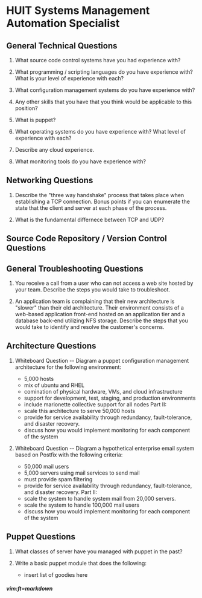 # HUIT Systems Management Automation Specialist

## General Technical Questions

1. What source code control systems have you had experience with?


2. What programming / scripting languages do you have experience with?  What is your level of experience with each?


3. What configuration management systems do you have experience with?


4. Any other skills that you have that you think would be applicable to this position?


5. What is puppet?


6. What operating systems do you have experience with?  What level of experience with each?


7. Describe any cloud experience.


8. What monitoring tools do you have experience with?


## Networking Questions

1. Describe the "three way handshake" process that takes place when establishing a TCP connection.   Bonus points if you can enumerate the state that the client and server at each phase of the process.


2. What is the fundamental differnece between TCP and UDP?





## Source Code Repository / Version Control Questions

## General Troubleshooting Questions

1. You receive a call from a user who can not access a web site hosted by your team.  Describe the steps you would take to troubleshoot.


2. An application team is complaining that their new architecture is "slower" than their old architecture.  Their environment consists of a web-based application front-end hosted on an application tier and a database back-end utilizing NFS storage.  Describe the steps that you would take to identify and resolve the customer's concerns.



## Architecture Questions

1. Whiteboard Question --  Diagram a puppet configuration management architecture for the following environment:

   * 5,000 hosts
   * mix of ubuntu and RHEL
   * comination of physical hardware, VMs, and cloud infrastructure
   * support for development, test, staging, and production environments
   * include marionette collective support for all nodes
   Part II:
   * scale this architecture to serve 50,000 hosts
   * provide for service availability through redundancy, fault-tolerance, and disaster recovery.
   * discuss how you would implement monitoring for each component of the system

2. Whiteboard Question -- Diagram a hypothetical enterprise email system based on Postfix with the following criteria:

   * 50,000 mail users
   * 5,000 servers using mail services to send mail
   * must provide spam filtering
   * provide for service availability through redundancy, fault-tolerance, and disaster recovery.
   Part II:
   * scale the system to handle system mail from 20,000 servers.
   * scale the system to handle 100,000 mail users
   * discuss how you would implement monitoring for each component of the system

## Puppet Questions

1. What classes of server have you managed with puppet in the past?


2. Write a basic puppet module that does the following:

   * insert list of goodies here












##### vim:ft=markdown
